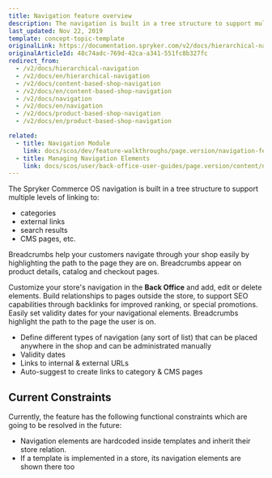 ```yaml
---
title: Navigation feature overview
description: The navigation is built in a tree structure to support multiple levels of linking, e.g. to categories, external links, search results and CMS pages.
last_updated: Nov 22, 2019
template: concept-topic-template
originalLink: https://documentation.spryker.com/v2/docs/hierarchical-navigation
originalArticleId: 48c74adc-769d-42ca-a341-551fc8b327fc
redirect_from:
  - /v2/docs/hierarchical-navigation
  - /v2/docs/en/hierarchical-navigation
  - /v2/docs/content-based-shop-navigation
  - /v2/docs/en/content-based-shop-navigation
  - /v2/docs/navigation
  - /v2/docs/en/navigation
  - /v2/docs/product-based-shop-navigation
  - /v2/docs/en/product-based-shop-navigation

related:
  - title: Navigation Module
    link: docs/scos/dev/feature-walkthroughs/page.version/navigation-feature-walkthrough/navigation-module.html
  - title: Managing Navigation Elements
    link: docs/scos/user/back-office-user-guides/page.version/content/navigation/managing-navigation-elements.html
---
```


The Spryker Commerce OS navigation is built in a tree structure to support multiple levels of linking to:

* categories
* external links
* search results
* CMS pages, etc.

Breadcrumbs help your customers navigate through your shop easily by highlighting the path to the page they are on. Breadcrumbs appear on product details, catalog and checkout pages.

Customize your store's navigation in the **Back Office** and add, edit or delete elements. Build relationships to pages outside the store, to support SEO capabilities through backlinks for improved ranking, or special promotions. Easily set validity dates for your navigational elements. Breadcrumbs highlight the path to the page the user is on.

* Define different types of navigation (any sort of list) that can be placed anywhere in the shop and can be administrated manually
* Validity dates
* Links to internal & external URLs
* Auto-suggest to create links to category & CMS pages

## Current Constraints
Currently, the feature has the following functional constraints which are going to be resolved in the future:

* Navigation elements are hardcoded inside templates and inherit their store relation.
* If a template is implemented in a store, its navigation elements are shown there too
